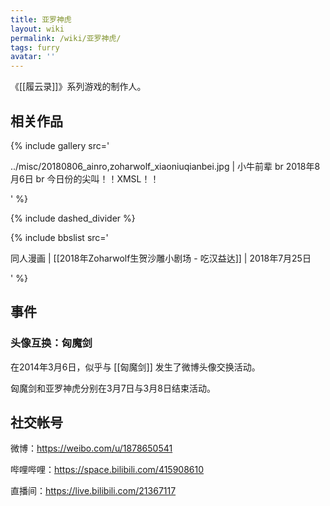 ```yaml
---
title: 亚罗神虎
layout: wiki
permalink: /wiki/亚罗神虎/
tags: furry
avatar: ''
---
```


《[[履云录]]》系列游戏的制作人。

## 相关作品

{% include gallery src='

../misc/20180806_ainro,zoharwolf_xiaoniuqianbei.jpg | 小牛前辈 br 2018年8月6日 br 今日份的尖叫！！XMSL！！

' %}

{% include dashed_divider %}

{% include bbslist src='

同人漫画 | [[2018年Zoharwolf生贺沙雕小剧场 - 吃汉益达]] | 2018年7月25日

' %}

## 事件

### 头像互换：匈魔剑

在2014年3月6日，似乎与 [[匈魔剑]] 发生了微博头像交换活动。

匈魔剑和亚罗神虎分别在3月7日与3月8日结束活动。

## 社交帐号

微博：<https://weibo.com/u/1878650541>

哔哩哔哩：<https://space.bilibili.com/415908610>

直播间：<https://live.bilibili.com/21367117>

